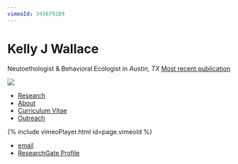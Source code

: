 ```yaml
---
vimeoId: 343679289
---
```


<body>
		
<div class="container">
<div class="blurb">
<h1>Kelly J Wallace</h1>
<p>Neutoethologist & Behavioral Ecologist in <em>Austin, TX</em> <a href="/about">Most recent publication</a></p>
</div><!-- /.blurb -->
</div><!-- /.container -->

<img src="/images/Bigbend2.JPG">

		
<nav>
<ul>
<li><a href="/research.html">Research</a></li>
<li><a href="/about.html">About</a></li>
<li><a href="/cv.html">Curriculum Vitae</a></li>
<li><a href="/outreach.html">Outreach</a></li>
</ul>
</nav>

{% include vimeoPlayer.html id=page.vimeoId %}

<footer>
<ul>
<li><a href="mailto:kwallace@utexas.edu">email</a></li>
<li><a href="https://www.researchgate.net/profile/Kelly_Wallace2">ResearchGate Profile</a></li>
</ul>
</footer>

